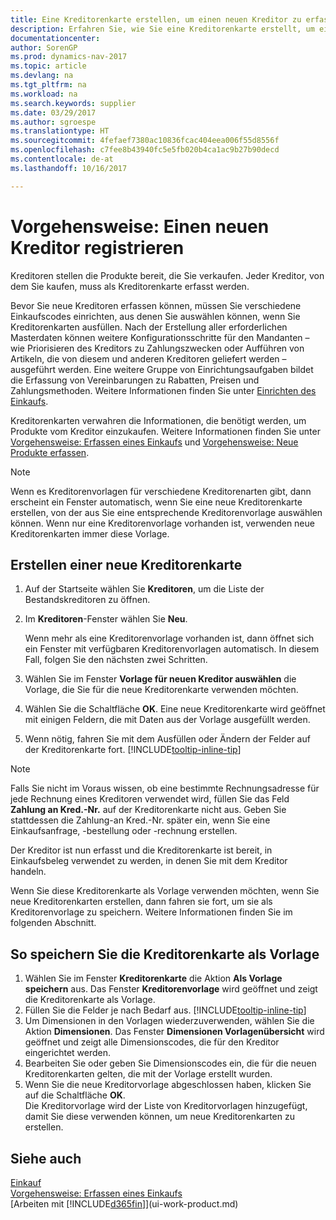 ```yaml
---
title: Eine Kreditorenkarte erstellen, um einen neuen Kreditor zu erfassen
description: Erfahren Sie, wie Sie eine Kreditorenkarte erstellt, um einen neuen Kreditor oder einem Lieferanten zu erfassen.
documentationcenter: 
author: SorenGP
ms.prod: dynamics-nav-2017
ms.topic: article
ms.devlang: na
ms.tgt_pltfrm: na
ms.workload: na
ms.search.keywords: supplier
ms.date: 03/29/2017
ms.author: sgroespe
ms.translationtype: HT
ms.sourcegitcommit: 4fefaef7380ac10836fcac404eea006f55d8556f
ms.openlocfilehash: c7fee8b43940fc5e5fb020b4ca1ac9b27b90decd
ms.contentlocale: de-at
ms.lasthandoff: 10/16/2017

---
```

# <a name="how-to-register-new-vendors"></a>Vorgehensweise: Einen neuen Kreditor registrieren
Kreditoren stellen die Produkte bereit, die Sie verkaufen. Jeder Kreditor, von dem Sie kaufen, muss als Kreditorenkarte erfasst werden.

Bevor Sie neue Kreditoren erfassen können, müssen Sie verschiedene Einkaufscodes einrichten, aus denen Sie auswählen können, wenn Sie Kreditorenkarten ausfüllen. Nach der Erstellung aller erforderlichen Masterdaten können weitere Konfigurationsschritte für den Mandanten – wie Priorisieren des Kreditors zu Zahlungszwecken oder Aufführen von Artikeln, die von diesem und anderen Kreditoren geliefert werden – ausgeführt werden. Eine weitere Gruppe von Einrichtungsaufgaben bildet die Erfassung von Vereinbarungen zu Rabatten, Preisen und Zahlungsmethoden. Weitere Informationen finden Sie unter [Einrichten des Einkaufs](purchasing-setup-purchasing.md).

Kreditorenkarten verwahren die Informationen, die benötigt werden, um Produkte vom Kreditor einzukaufen. Weitere Informationen finden Sie unter [Vorgehensweise: Erfassen eines Einkaufs](purchasing-how-record-purchases.md) und [Vorgehensweise: Neue Produkte erfassen](inventory-how-register-new-items.md).

> [!NOTE]  
>   Wenn es Kreditorenvorlagen für verschiedene Kreditorenarten gibt, dann erscheint ein Fenster automatisch, wenn Sie eine neue Kreditorenkarte erstellen, von der aus Sie eine entsprechende Kreditorenvorlage auswählen können. Wenn nur eine Kreditorenvorlage vorhanden ist, verwenden neue Kreditorenkarten immer diese Vorlage.

## <a name="to-create-a-new-vendor-card"></a>Erstellen einer neue Kreditorenkarte
1. Auf der Startseite wählen Sie **Kreditoren**, um die Liste der Bestandskreditoren zu öffnen.  
2. Im **Kreditoren**-Fenster wählen Sie **Neu**.

    Wenn mehr als eine Kreditorenvorlage vorhanden ist, dann öffnet sich ein Fenster mit verfügbaren Kreditorenvorlagen automatisch. In diesem Fall, folgen Sie den nächsten zwei Schritten.
3. Wählen Sie im Fenster **Vorlage für neuen Kreditor auswählen** die Vorlage, die Sie für die neue Kreditorenkarte verwenden möchten.
4. Wählen Sie die Schaltfläche **OK**. Eine neue Kreditorenkarte wird geöffnet mit einigen Feldern, die mit Daten aus der Vorlage ausgefüllt werden.
5. Wenn nötig, fahren Sie mit dem Ausfüllen oder Ändern der Felder auf der Kreditorenkarte fort. [!INCLUDE[tooltip-inline-tip](includes/tooltip-inline-tip_md.md)]

> [!NOTE]  
>   Falls Sie nicht im Voraus wissen, ob eine bestimmte Rechnungsadresse für jede Rechnung eines Kreditoren verwendet wird, füllen Sie das Feld **Zahlung an Kred.-Nr.** auf der Kreditorenkarte nicht aus. Geben Sie stattdessen die Zahlung-an Kred.-Nr. später ein, wenn Sie eine Einkaufsanfrage, -bestellung oder -rechnung erstellen.

Der Kreditor ist nun erfasst und die Kreditorenkarte ist bereit, in Einkaufsbeleg verwendet zu werden, in denen Sie mit dem Kreditor handeln.

Wenn Sie diese Kreditorenkarte als Vorlage verwenden möchten, wenn Sie neue Kreditorenkarten erstellen, dann fahren sie fort, um sie als Kreditorenvorlage zu speichern. Weitere Informationen finden Sie im folgenden Abschnitt.

## <a name="to-save-the-vendor-card-as-a-template"></a>So speichern Sie die Kreditorenkarte als Vorlage
1. Wählen Sie im Fenster **Kreditorenkarte** die Aktion **Als Vorlage speichern** aus. Das Fenster **Kreditorenvorlage** wird geöffnet und zeigt die Kreditorenkarte als Vorlage.
2. Füllen Sie die Felder je nach Bedarf aus. [!INCLUDE[tooltip-inline-tip](includes/tooltip-inline-tip_md.md)]
3. Um Dimensionen in den Vorlagen wiederzuverwenden, wählen Sie die Aktion **Dimensionen**. Das Fenster **Dimensionen Vorlagenübersicht** wird geöffnet und zeigt alle Dimensionscodes, die für den Kreditor eingerichtet werden.
4. Bearbeiten Sie oder geben Sie Dimensionscodes ein, die für die neuen Kreditorenkarten gelten, die mit der Vorlage erstellt wurden.
5. Wenn Sie die neue Kreditorvorlage abgeschlossen haben, klicken Sie auf die Schaltfläche **OK**.  
   Die Kreditorvorlage wird der Liste von Kreditorvorlagen hinzugefügt, damit Sie diese verwenden können, um neue Kreditorenkarten zu erstellen.

## <a name="see-also"></a>Siehe auch
[Einkauf](purchasing-manage-purchasing.md)  
[Vorgehensweise: Erfassen eines Einkaufs](purchasing-how-record-purchases.md)   
[Arbeiten mit [!INCLUDE[d365fin](includes/d365fin_md.md)]](ui-work-product.md)  

